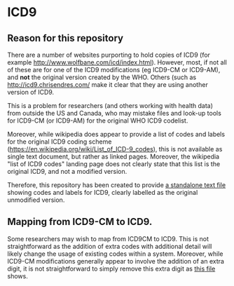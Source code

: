# ICD9

## Reason for this repository
There are a number of websites purporting to hold copies of ICD9 (for example http://www.wolfbane.com/icd/index.html). However, most, if not all of these are for one of the ICD9 modifications (eg ICD9-CM or ICD9-AM), and **not** the original version created by the WHO. Others (such as http://icd9.chrisendres.com/ make it clear that they are using another version of ICD9.

This is a problem for researchers (and others working with health data) from outside the US and Canada, who may mistake files and look-up tools for ICD9-CM (or ICD9-AM) for the original WHO ICD9 codelist.

Moreover, while wikipedia does appear to provide a list of codes and labels for the original ICD9 coding scheme (https://en.wikipedia.org/wiki/List_of_ICD-9_codes), this is not available as single text document, but rather as linked pages.  Moreover, the wikipedia "list of ICD9 codes" landing page does not clearly state that this list is the original ICD9, and not a modified version.

Therefore, this repository has been created to provide [a standalone text file](icd9.csv) showing codes and labels for ICD9, clearly labelled as the original unmodified version.

## Mapping from ICD9-CM to ICD9.

Some researchers may wish to map from ICD9CM to ICD9. This is not straightforward as the addition of extra codes with additional detail will likely change the usage of existing codes within a system. Moreover, while ICD9-CM modifications generally appear to involve the addition of an extra digit, it is not straightforward to simply remove this extra digit as  [this file](Differences_icd9_icd9cm.md) shows.

